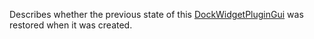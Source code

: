 Describes whether the previous state of this [DockWidgetPluginGui](https://create.roblox.com/docs/reference/engine/classes/DockWidgetPluginGui) was
restored when it was created.